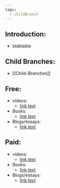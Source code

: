 ```yaml
---
tags:
  - childBranch
---
```

## Introduction:
- blablabla
## Child Branches:
- [[Child-Branches]]
## Free:
 - videos:
	 - [link text](https://example.com)
- Books:
	- [link text](https://example.com)
- Blogs/essays:
	 - [link text](https://example.com)
## Paid:
 - videos:
	 - [link text](https://example.com)
- Books:
	- [link text](https://example.com)
- Blogs/essays:
	 - [link text](https://example.com)